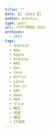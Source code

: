 ```yaml
---
title: ""
date: {{ .Date }}
author: eiKatou
type: post
url: /YYYYMMDD.html
archives:
  - 2022
tags:
  - Android
  - App
  - Apple
  - Arduino
  - AWS
  - Dev
  - Java
  - Kotlin
  - Linux
  - Vue.js
  - GAE
  - News
  - Web
  - グルメ
  - 観光
  - 読書
  - 雑記
  - IT技術
---
```



<!--more-->
